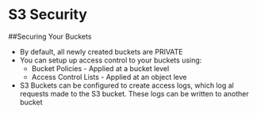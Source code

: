# S3 Security
##Securing Your Buckets
- By default, all newly created buckets are PRIVATE
- You can setup up access control to your buckets using:
    - Bucket Policies - Applied at a bucket level
    - Access Control Lists - Applied at an object leve
- S3 Buckets can be configured to create access logs, which log al requests made to the S3 bucket. These logs can be written to another bucket
